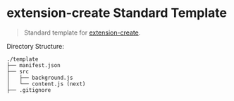 # extension-create Standard Template

> Standard template for [extension-create](https://github.com/cezaraugusto/extension-create).

Directory Structure:

```
./template
├── manifest.json
├── src
│   ├── background.js
│   └── content.js (next)
├── .gitignore
```
